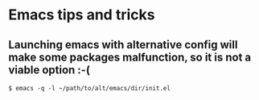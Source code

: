 # Emacs tips and tricks

## Launching emacs with alternative config will make some packages malfunction, so it is not a viable option :-(
```$ emacs -q -l ~/path/to/alt/emacs/dir/init.el```

